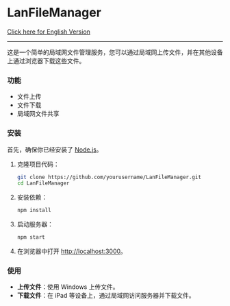 # LanFileManager

[Click here for English Version](./README_EN.md)

---

这是一个简单的局域网文件管理服务，您可以通过局域网上传文件，并在其他设备上通过浏览器下载这些文件。

### 功能

- 文件上传
- 文件下载
- 局域网文件共享

### 安装

首先，确保你已经安装了 [Node.js](https://nodejs.org)。

1. 克隆项目代码：
   ```bash
   git clone https://github.com/yourusername/LanFileManager.git
   cd LanFileManager
   ```

2. 安装依赖：
   ```bash
   npm install
   ```

3. 启动服务器：
   ```bash
   npm start
   ```

4. 在浏览器中打开 [http://localhost:3000](http://localhost:3000)。

### 使用

- **上传文件**：使用 Windows 上传文件。
- **下载文件**：在 iPad 等设备上，通过局域网访问服务器并下载文件。
